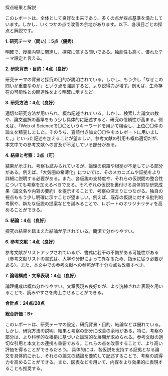 採点結果と解説

このレポートは、全体として良好な出来であり、多くの点が採点基準を満たしています。しかし、いくつかの点で改善の余地があります。以下、各項目ごとの採点と解説です。

**1. 研究テーマ（問い）：5点（優秀）**

明確で、授業内容に関連し、探究に値する問いである。独創性も高く、優れたテーマ設定と言える。

**2. 研究背景・目的：4点（良好）**

研究テーマの背景と探究の目的が説明されている。しかし、もう少し「なぜこの問いが重要なのか」という点を強調すると、より説得力が増す。例えば、生命存在の可能性との関連性をより明確に示すなど。

**3. 研究方法：4点（良好）**

適切な研究方法が用いられ、概ね記述されている。しかし、検索した論文の数や、論文選択の基準をもう少し具体的に記述すると、研究の信頼性が高まる。例えば、「Web of Scienceで〇〇というキーワードを用いて検索し、上位〇〇件の論文を精査しました。そのうち、査読付き論文〇〇件を本レポートに用いました。」といった記述を加えることが望ましい。参考文献の引用も概ね適切だが、本文中での参考文献への言及が不足している部分がある。

**4. 結果と考察：3点（可）**

結果が示され、考察も試みられているが、論理の飛躍や根拠が不足している部分がある。例えば、「大気圏の希薄化」については、そのメカニズムや証拠をより詳細に説明する必要がある。また、各仮説の支持度や、それらの仮説間の整合性についても考察を加えるべきである。それぞれの仮説を裏付ける具体的な研究成果（論文名や内容の要約）を提示することで、考察の深まりにつながる。独自の視点ももう少し明確に示すことが望ましい。例えば、既存の仮説に対する批判的考察や、新たな仮説の提案などを試みることで、レポートのオリジナリティを高めることができる。

**5. 結論：4点（良好）**

探究の結果を踏まえた結論が示されている。簡潔で分かりやすい。

**6. 参考文献：4点（良好）**

参考文献がリストアップされているが、書式に若干の不備がある可能性がある（参考文献リストの書式は、大学や分野によって異なるため、指示に従う必要がある）。また、本文中での参考文献への参照が不十分な点も改善すべき。

**7. 論理構成・文章表現：4点（良好）**

論理構成は概ね分かりやすい。文章表現も良好だが、より洗練された表現を用いることで、読みやすさを向上させることができる。


**合計点：24点/28点**

**総合評価：B+**

このレポートは、研究テーマの設定、研究背景・目的、結論などは優れている。しかし、研究方法の説明、結果と考察の部分に改善の余地がある。特に、考察の部分は、より科学的な根拠に基づいた論理的な展開が求められる。参考文献の適切な引用と本文との連携も重要である。これらの点を改善することで、より高い評価を得ることができるだろう。  具体的には、各仮説を支持する証拠となる論文を具体的に示し、それらの論文の結論を要約して記述することで、考察の説得力を高めることができる。また、図表などを用いて、内容をより効果的に表現することも推奨する。
